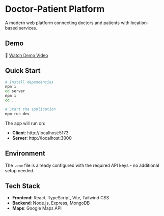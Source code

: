 # Doctor-Patient Platform

A modern web platform connecting doctors and patients with location-based services.

## Demo

🎥 [Watch Demo Video](https://www.youtube.com/watch?v=A4ZO8YfUgf3)

## Quick Start

```bash
# Install dependencies
npm i
cd server
npm i
cd ..

# Start the application
npm run dev
```

The app will run on:
- **Client**: http://localhost:5173
- **Server**: http://localhost:3000

## Environment

The `.env` file is already configured with the required API keys - no additional setup needed.

## Tech Stack

- **Frontend**: React, TypeScript, Vite, Tailwind CSS
- **Backend**: Node.js, Express, MongoDB
- **Maps**: Google Maps API
